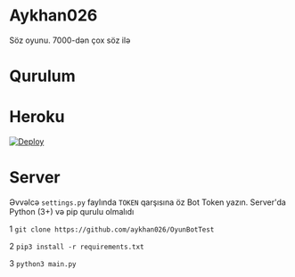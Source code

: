 # Aykhan026
Söz oyunu. 7000-dən çox söz ilə

# Qurulum

# Heroku
[![Deploy](https://www.herokucdn.com/deploy/button.svg)](https://heroku.com/deploy?template=https://github.com/RowLyn/RowlynGameBot)


# Server

Əvvəlcə `settings.py` faylında `TOKEN` qarşısına öz Bot Token yazın. Server'da Python (3+) və pip qurulu olmalıdı

1
`git clone https://github.com/aykhan026/OyunBotTest`

2
`pip3 install -r requirements.txt`

3
`python3 main.py`
